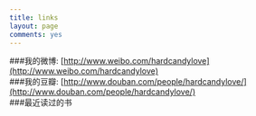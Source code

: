 ```yaml
---
title: links
layout: page
comments: yes
---
```

###我的微博:  [http://www.weibo.com/hardcandylove](http://www.weibo.com/hardcandylove)    
###我的豆瓣:  [http://www.douban.com/people/hardcandylove/](http://www.douban.com/people/hardcandylove/)    
###最近读过的书

<script type="text/javascript" src="http://www.douban.com/service/badge/hardcandylove/?show=collection&amp;n=10&amp;columns=5&amp;picsize=medium&amp;hidelogo=yes&amp;hideself=yes&amp;cat=book" ></script>
